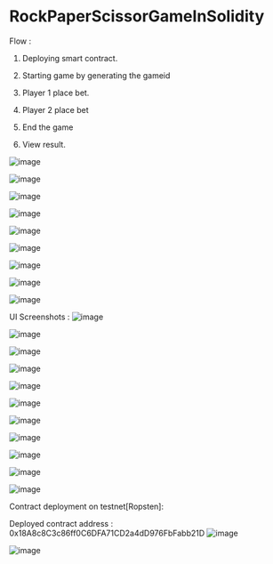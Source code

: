 # RockPaperScissorGameInSolidity



Flow :


1. Deploying smart contract.
 
2. Starting game by generating the gameid

3. Player 1 place bet.

4. Player 2 place bet 
 
5. End the game

6. View result.

 
 ![image](https://user-images.githubusercontent.com/47940538/124918216-6a286f00-e012-11eb-9f14-095e0040730c.png)

![image](https://user-images.githubusercontent.com/47940538/124918253-76acc780-e012-11eb-813e-f36ff9e86ed8.png)

![image](https://user-images.githubusercontent.com/47940538/124918274-7dd3d580-e012-11eb-9e59-3877304dab8d.png)

![image](https://user-images.githubusercontent.com/47940538/124918283-81fff300-e012-11eb-8ab5-ea573b148507.png)

![image](https://user-images.githubusercontent.com/47940538/124918299-86c4a700-e012-11eb-8827-0bf955ac58d1.png)

![image](https://user-images.githubusercontent.com/47940538/124918320-8d531e80-e012-11eb-959b-80967fdc2b6c.png)

![image](https://user-images.githubusercontent.com/47940538/124918338-904e0f00-e012-11eb-9ff3-83014e0faecc.png)

![image](https://user-images.githubusercontent.com/47940538/124918372-9512c300-e012-11eb-806e-2b7419428602.png)

![image](https://user-images.githubusercontent.com/47940538/124918385-980db380-e012-11eb-9202-6663b216277f.png)


UI Screenshots :
![image](https://user-images.githubusercontent.com/47940538/124918421-a3f97580-e012-11eb-9dc2-8335dc779acd.png)

![image](https://user-images.githubusercontent.com/47940538/124918433-a6f46600-e012-11eb-827b-5e3e6f0c9dc6.png)

![image](https://user-images.githubusercontent.com/47940538/124918446-a9ef5680-e012-11eb-9726-103844b8bbd5.png)

![image](https://user-images.githubusercontent.com/47940538/124918457-acea4700-e012-11eb-9281-8ce7fec447f1.png)

![image](https://user-images.githubusercontent.com/47940538/124918471-b07dce00-e012-11eb-9eda-94b0214c964a.png)

![image](https://user-images.githubusercontent.com/47940538/124918473-b2e02800-e012-11eb-9d89-44804848d192.png)

![image](https://user-images.githubusercontent.com/47940538/124918484-b5428200-e012-11eb-9215-2424a5f17fb1.png)

![image](https://user-images.githubusercontent.com/47940538/124918491-b7a4dc00-e012-11eb-94c5-bbd67f364fd3.png)

![image](https://user-images.githubusercontent.com/47940538/124918502-ba9fcc80-e012-11eb-9d44-f05e0becd595.png)

![image](https://user-images.githubusercontent.com/47940538/124918511-bd9abd00-e012-11eb-93da-0c4319a2dafc.png)

![image](https://user-images.githubusercontent.com/47940538/124918523-c095ad80-e012-11eb-9d85-cf6bdfdc487b.png)


Contract deployment on testnet[Ropsten]:

Deployed contract address :    0x18A8c8C3c86ff0C6DFA71CD2a4dD976FbFabb21D
![image](https://user-images.githubusercontent.com/47940538/124920755-4c103e00-e015-11eb-8328-b400e3eeb05b.png)

![image](https://user-images.githubusercontent.com/47940538/124920844-63e7c200-e015-11eb-91b3-ef74881e74e5.png)







